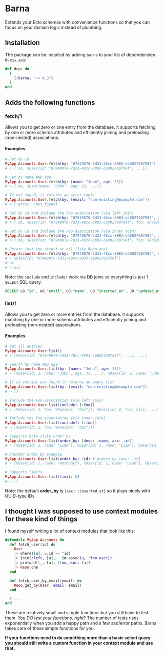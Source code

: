 # Barna

Extends your Ecto schemas with convenience functions so that you can focus on your domain logic instead of plumbing.

## Installation

The package can be installed by adding `barna` to your list of dependencies in `mix.exs`:

```elixir
def deps do
  [
    {:barna, "~> 0.3"}
  ]
end
```

## Adds the following functions
### fetch/1
Allows you to get zero or one entry from the database. It supports fetching by one or more schema attributes and efficiently joining and preloading (non-nested) associations.

#### Examples

```elixir
# Get by id
MyApp.Accounts.User.fetch(by: "07949870-7d31-48cc-8883-ce882760759f")
# > {:ok, %User{id: "07949870-7d31-48cc-8883-ce882760759f", ...}}

# Get by name AND age
MyApp.Accounts.User.fetch(by: [name: "John", age: 33])
# > {:ok, %User{name: "John", age: 33, ...}}

# If not found, it returns an error tuple
MyApp.Accounts.User.fetch(by: [email: "non-existing@example.com"])
# > {:error, :not_found}

# Get by id and include the Foo association (via left join)
MyApp.Accounts.User.fetch(by: "07949870-7d31-48cc-8883-ce882760759f", include: [:foo])
# > {:ok, %User{id: "07949870-7d31-48cc-8883-ce882760759f", foo: %Foo{bar: "baz"}}}

# Get by id and include the Foo association (via inner join)
MyApp.Accounts.User.fetch(by: "07949870-7d31-48cc-8883-ce882760759f", include!: [:foo])
# > {:ok, %User{id: "07949870-7d31-48cc-8883-ce882760759f", foo: %Foo{bar: "baz"}}}

# Return just the struct or nil (like Repo.one)
MyApp.Accounts.User.fetch(by: "07949870-7d31-48cc-8883-ce882760759f", result_as_tuple: false)
# > %User{id: "07949870-7d31-48cc-8883-ce882760759f"}
# or
# > nil
```

Note: the `include` and `include!` work via DB joins so everything is just 1 `SELECT` SQL query.

```sql
SELECT u0."id", u0."email", u0."name", u0."inserted_at", u0."updated_at", f1."bar", f1."inserted_at", f1."updated_at" FROM "users" AS u0 LEFT OUTER JOIN "foos" AS f1 ON f1."user_id" = u0."id" WHERE (TRUE AND (u0."id" = $1)) [<<7, 148, 152, 112, 125, 49, 72, 204, 136, 131, 206, 136, 39, 96, 117, 159>>]
```

### list/1
Allows you to get zero or more entries from the database. It supports matching by one or more schema attributes and efficiently joining and preloading (non-nested) associations.

#### Examples

```elixir
# Get all entries
MyApp.Accounts.User.list()
# > [%User{id: "07949870-7d31-48cc-8883-ce882760759f", ...}, ...]

# Search by name AND age
MyApp.Accounts.User.list(by: [name: "John", age: 33])
# > [%User{id: 1, name: "John", age: 33, ...}, %User{id: 2, name: "John", age: 33, ...}, ...]

# If no entries are found it returns an empty list
MyApp.Accounts.User.list(by: [email: "non-existing@example.com"])
# > []

# Include the Foo association (via left join)
MyApp.Accounts.User.list(include: [:foo])
# > [%User{id: 1, foo: %Foo{bar: "baz"}}, %User{id: 2, foo: nil}, ...]

# Include the Foo association (via inner join)
MyApp.Accounts.User.list(include!: [:foo])
# > [%User{id: 1, foo: %Foo{bar: "baz"}}]

# Supports Ecto-style order_by
MyApp.Accounts.User.list(order_by: [desc: :name, asc: :id])
# > [%User{id: 2, name: "Liam"}, %User{id: 3, name: "Liam"}, %User{id: 1, name: "Anthony"}, ...]

# Another order_by example
MyApp.Accounts.User.list(order_by: :id) # orders by [asc: :id]
# > [%User{id: 1, name: "Anthony"}, %User{id: 2, name: "Liam"}, %User{id: 3, name: "Liam"}, ...]

# Supports limits
MyApp.Accounts.User.list(limit: 0)
# > []
```

Note: the default **order_by** is `[asc: :inserted_at]` so it plays nicely with UUID-type IDs.

## I thought I was supposed to use context modules for these kind of things
I found myself writing a lot of context modules that look like this:

```elixir
defmodule MyApp.Accounts do
  def fetch_user(id) do
    User
    |> where([u], u.id == ^id)
    |> join(:left, [u], _ in assoc(u, :foo_asoc))
    |> preload([_, fa], [foo_asoc: fa])
    |> Repo.one
  end

  def fetch_user_by_email(email) do
    Repo.get_by(User, email: email)
  end

  # ...
end
```

These are relatively small and simple functions but you still have to test them. *You DO test your functions, right*? The number of tests rises exponentially when you add a happy path and a few sad/error paths. Barna takes care of these simple functions for you.

**If your functions need to do something more than a basic select query you should still write a custom function in your context module and use that.**


